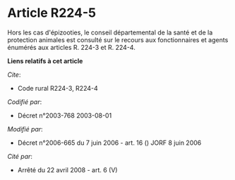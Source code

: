 # Article R224-5

Hors les cas d'épizooties, le conseil départemental de la santé et de la protection animales est consulté sur le recours aux
fonctionnaires et agents énumérés aux articles R. 224-3 et R. 224-4.

**Liens relatifs à cet article**

_Cite_:

  - Code rural R224-3, R224-4

_Codifié par_:

  - Décret n°2003-768 2003-08-01

_Modifié par_:

  - Décret n°2006-665 du 7 juin 2006 - art. 16 () JORF 8 juin 2006

_Cité par_:

  - Arrêté du 22 avril 2008 - art. 6 (V)
